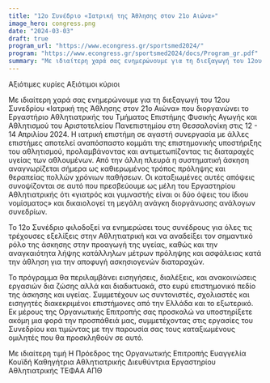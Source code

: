 ```yaml
---
title: "12ο Συνέδριο «Ιατρική της Άθλησης στον 21ο Αιώνα»"
image_hero: congress.png
date: "2024-03-03"
draft: true
program_url: "https://www.econgress.gr/sportsmed2024/"
program: "https://www.econgress.gr/sportsmed2024/docs/Program_gr.pdf"
summary: "Με ιδιαίτερη χαρά σας ενημερώνουμε για τη διεξαγωγή του 12ου Συνεδρίου «Ιατρική της Άθλησης στον 21ο Αιώνα» που διοργανώνει το Εργαστήριο Αθλητιατρικής του Τμήματος Επιστήμης Φυσικής Αγωγής και Αθλητισμού του Αριστοτελείου Πανεπιστημίου στη Θεσσαλονίκη στις 12 - 14 Απριλίου 2024. "
---
```


Αξιότιμες κυρίες
Αξιότιμοι κύριοι

Με ιδιαίτερη χαρά σας ενημερώνουμε για τη διεξαγωγή του 12ου Συνεδρίου «Ιατρική της Άθλησης στον 21ο Αιώνα» που διοργανώνει το Εργαστήριο Αθλητιατρικής του Τμήματος Επιστήμης Φυσικής Αγωγής και Αθλητισμού του Αριστοτελείου Πανεπιστημίου στη Θεσσαλονίκη στις 12 - 14 Απριλίου 2024. Η ιατρική επιστήμη σε αγαστή συνεργασία με άλλες επιστήμες αποτελεί αναπόσπαστο κομμάτι της επιστημονικής υποστήριξης του αθλητισμού, προλαμβάνοντας και αντιμετωπίζοντας τις διαταραχές υγείας των αθλουμένων. Από την άλλη πλευρά η συστηματική άσκηση αναγνωρίζεται σήμερα ως καθιερωμένος τρόπος πρόληψης και θεραπείας πολλών χρόνιων παθήσεων. Οι καταξιωμένες αυτές απόψεις συνοψίζονται σε αυτό που πρεσβεύουμε ως μέλη του Εργαστηρίου Αθλητιατρικής ότι «γιατρός και γυμναστής είναι οι δύο όψεις του ίδιου νομίσματος» και δικαιολογεί τη μεγάλη ανάγκη διοργάνωσης ανάλογων συνεδρίων.

Το 12ο Συνέδριο φιλοδοξεί να ενημερώσει τους συνέδρους για όλες τις τρέχουσες εξελίξεις στην Αθλητιατρική και να αναδείξει τον σημαντικό ρόλο της άσκησης στην προαγωγή της υγείας, καθώς και την αναγκαιότητα λήψης κατάλληλων μέτρων πρόληψης και ασφάλειας κατά την άθληση για την αποφυγή ασκησιογενών διαταραχών.

Το πρόγραμμα θα περιλαμβάνει εισηγήσεις, διαλέξεις, και ανακοινώσεις εργασιών δια ζώσης αλλά και διαδικτυακά, στο ευρύ επιστημονικό πεδίο της άσκησης και υγείας. Συμμετέχουν ως συντονιστές, σχολιαστές και εισηγητές διακεκριμένοι επιστήμονες από την Ελλάδα και το εξωτερικό. Εκ μέρους της Οργανωτικής Επιτροπής σας προσκαλώ να υποστηρίξετε ακόμη μια φορά την προσπάθειά μας, συμμετέχοντας στις εργασίες του Συνεδρίου και τιμώντας με την παρουσία σας τους καταξιωμένους ομιλητές που θα προσκληθούν σε αυτό.

Με ιδιαίτερη τιμή
Η Πρόεδρος της Οργανωτικής Επιτροπής
Ευαγγελία Κουϊδή
Καθηγήτρια Αθλητιατρικής
Διευθύντρια Εργαστηρίου Αθλητιατρικής ΤΕΦΑΑ ΑΠΘ